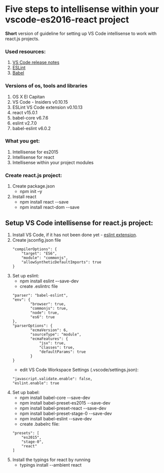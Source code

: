 # Five steps to intellisense within your vscode-es2016-react project
**Short** version of guideline for setting up VS Code intellisense to work with react.js projects.

### Used resources:
1. [VS Code release notes](https://code.visualstudio.com/Updates)
2. [ESLint](http://eslint.org/)
2. [Babel](https://babeljs.io/)

### Versions of os, tools and libraries 
1. OS X El Capitan
2. VS Code - Insiders v0.10.15
3. ESLint VS Code extension v0.10.13
4. react v15.0.1
5. babel-core v6.7.6
6. eslint v2.7.0
7. babel-eslint v6.0.2

### What you get:
1. Intellisense for es2015
2. Intellisense for react
3. Intellisense within your project modules 

### Create react.js project:
1. Create package.json 
    - npm init –y 
2. Install react 
    - npm install react --save 
    - npm install react-dom --save

## Setup VS Code intellisense for react.js project: 

1. Install VS Code, if it has not been done yet - [eslint extension](https://marketplace.visualstudio.com/items?itemName=dbaeumer.vscode-eslint).
2. Create jsconfig.json file
    ```
    "compilerOptions": { 
        "target": "ES6", 
        "module": "commonjs", 
        "allowSyntheticDefaultImports": true 
    }
    ```    
3. Set up eslint: 
    - npm install eslint –-save-dev 
    - create .eslintrc file
    ``` 
    "parser": "babel-eslint", 
    "env": { 
            "browser": true, 
            "commonjs": true, 
            "node": true, 
            "es6": true 
    }, 
    "parserOptions": { 
            "ecmaVersion": 6, 
            "sourceType": "module", 
            "ecmaFeatures": { 
                "jsx": true, 
                "classes": true, 
                "defaultParams": true 
            } 
    } 
    ```
    - edit VS Code Workspace Settings (.vscode/settings.json): 
    ```
    "javascript.validate.enable": false,
    "eslint.enable": true
    ```
4. Set up babel: 
    - npm install babel-core --save-dev 
    - npm install babel-preset-es2015 --save-dev 
    - npm install babel-preset-react --save-dev 
    - npm install babel-preset-stage-0 --save-dev 
    - npm install babel-eslint --save-dev
    - create .babelrc file:
    ```  
    "presets": [ 
        "es2015", 
        "stage-0", 
        "react" 
    ] 
    ```
5. Install the typings for react by running 
    - typings install --ambient react